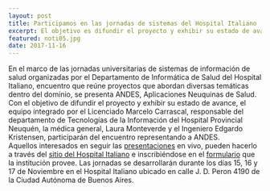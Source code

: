```yaml
---
layout: post
title: Participamos en las jornadas de sistemas del Hospital Italiano
excerpt: El objetivo es difundir el proyecto y exhibir su estado de avance ante la comunidad médica e informática. 
featured: noti05.jpg
date: 2017-11-16
---
```


En el marco de las jornadas universitarias de sistemas de información de salud organizadas por el Departamento de Informática de Salud del Hospital Italiano, encuentro que reúne proyectos que abordan diversas temáticas dentro del dominio, se presenta ANDES, Aplicaciones Neuquinas de Salud.
Con el objetivo de difundir el proyecto y exhibir su estado de avance, el equipo integrado por el Licenciado Marcelo Carrascal, responsable del departamento de Tecnologías de la Información del Hospital Provincial Neuquén, la médica general, Laura Monteverde y el Ingeniero Edgardo Kristensen, participarán del encuentro representando a ANDES.<br>
Aquellos interesados en seguir las <a href="https://docs.google.com/spreadsheets/d/e/2PACX-1vR4l7zBQ_kWYIldmrcvQQ7NzUE1RssjxoktnLiOM9eecV1OJ8kVLIvCSwBecuaxWhpvs-9QCOxerpzC/pubhtml?gid=0&single=true" target="_blank">presentaciones</a> en vivo, pueden hacerlo a través del <a href="http://hiba.hospitalitaliano.org.ar/infomed/index.php?contenido=ver_curso.php&id_curso=34233#.Wg2SJVXiaUl" target="_blank">sitio del Hospital Italiano</a> e inscribiéndose en el <a href="https://www.hospitalitaliano.org.ar/#!/home/infomed/registracion" target="_blank">formulario</a> que la institución provee.
Las jornadas se desarrollarán durante los días 15, 16 y 17 de Noviembre en el Hospital Italiano ubicado en calle J. D. Peron 4190 de la Ciudad Autónoma de Buenos Aires.
